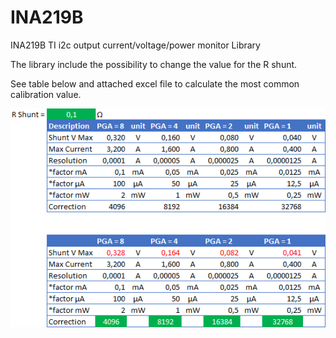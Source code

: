 # INA219B
INA219B TI i2c output current/voltage/power monitor Library

The library include the possibility to change the value for the R shunt.

See table below and attached excel file to calculate the most common calibration value.

![Calibration table](https://github.com/Tintin4000/INA219B/blob/master/images/Calibration%20calculation.png)
